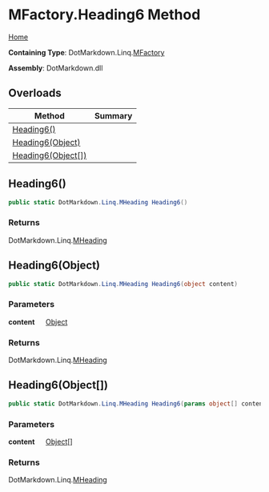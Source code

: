 # MFactory\.Heading6 Method

[Home](../../../../README.md)

**Containing Type**: DotMarkdown\.Linq\.[MFactory](../README.md)

**Assembly**: DotMarkdown\.dll

## Overloads

| Method | Summary |
| ------ | ------- |
| [Heading6()](#DotMarkdown_Linq_MFactory_Heading6) | |
| [Heading6(Object)](#DotMarkdown_Linq_MFactory_Heading6_System_Object_) | |
| [Heading6(Object\[\])](#DotMarkdown_Linq_MFactory_Heading6_System_Object___) | |

## Heading6\(\) <a name="DotMarkdown_Linq_MFactory_Heading6"></a>

```csharp
public static DotMarkdown.Linq.MHeading Heading6()
```

### Returns

DotMarkdown\.Linq\.[MHeading](../../MHeading/README.md)

## Heading6\(Object\) <a name="DotMarkdown_Linq_MFactory_Heading6_System_Object_"></a>

```csharp
public static DotMarkdown.Linq.MHeading Heading6(object content)
```

### Parameters

**content** &emsp; [Object](https://docs.microsoft.com/en-us/dotnet/api/system.object)

### Returns

DotMarkdown\.Linq\.[MHeading](../../MHeading/README.md)

## Heading6\(Object\[\]\) <a name="DotMarkdown_Linq_MFactory_Heading6_System_Object___"></a>

```csharp
public static DotMarkdown.Linq.MHeading Heading6(params object[] content)
```

### Parameters

**content** &emsp; [Object](https://docs.microsoft.com/en-us/dotnet/api/system.object)\[\]

### Returns

DotMarkdown\.Linq\.[MHeading](../../MHeading/README.md)

